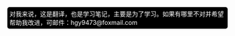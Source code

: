 







[//]: # (内嵌 html)
<footer style="background:#000;color:white;border-radius:5px;padding:5px;">
  对我来说，这是翻译，也是学习笔记，主要是为了学习。如果有哪里不对并希望帮助我改进，可邮件：hgy9473@foxmail.com
</footer>